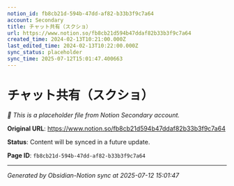 ```yaml
---
notion_id: fb8cb21d-594b-47dd-af82-b33b3f9c7a64
account: Secondary
title: チャット共有（スクショ）
url: https://www.notion.so/fb8cb21d594b47ddaf82b33b3f9c7a64
created_time: 2024-02-13T10:21:00.000Z
last_edited_time: 2024-02-13T10:22:00.000Z
sync_status: placeholder
sync_time: 2025-07-12T15:01:47.400663
---
```


# チャット共有（スクショ）

*🔄 This is a placeholder file from Notion Secondary account.*

**Original URL**: https://www.notion.so/fb8cb21d594b47ddaf82b33b3f9c7a64

**Status**: Content will be synced in a future update.

**Page ID**: `fb8cb21d-594b-47dd-af82-b33b3f9c7a64`

---

*Generated by Obsidian-Notion sync at 2025-07-12 15:01:47*
